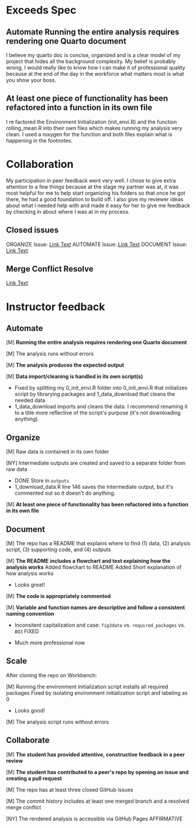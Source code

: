 # Exceeds Spec
## Automate Running the entire analysis requires rendering one Quarto document
I believe my quarto doc is concise, organized and is a clear model of my project that hides all the background complexity. My belief is probably wrong, I would really like to know how I can make it of professional quality because at the end of the day in the workforce what matters most is what you show your boss. 

## At least one piece of functionality has been refactored into a function in its own file
I re factored the Environment Initialization (init_envi.R) and the function rolling_mean.R into their own files which makes running my analysis very clean. I used a roxygen for the function and both files explain what is happening in the footnotes. 

# Collaboration
My participation in peer feedback went very well. I chose to give extra attention to a few things because at the stage my partner was at, it was most helpful for me to help start organizing his folders so that once he got there, he had a good foundation to build off. I also give my reviewer ideas about what I needed help with and made it easy for her to give me feedback by checking in about where I was at in my process.

## Closed issues
ORGANIZE Issue: [Link Text](https://github.com/lucianbluescher/EDS214-Final/issues/6)
AUTOMATE Issue: [Link Text](https://github.com/lucianbluescher/EDS214-Final/issues/3)
DOCUMENT Issue: [Link Text](https://github.com/lucianbluescher/EDS214-Final/issues/7)


## Merge Conflict Resolve
[Link Text](https://github.com/lucianbluescher/EDS214-Final/commit/4292705e1f46faa54b02b41bf32c691bdac4ec5b)

# Instructor feedback

## Automate

[M] **Running the entire analysis requires rendering one Quarto document**

[M] The analysis runs without errors

[M] **The analysis produces the expected output**

[M] **Data import/cleaning is handled in its own script(s)**
- Fixed by splitting my 0_init_envi.R folder into 0_init_envi.R that initializes script by librarying packages and 1_data_download that cleans the needed data
- 1_data_download imports and cleans the data. I recommend renaming it to a title more reflective of the script's purpose (it's not downloading anything).

## Organize

[M] Raw data is contained in its own folder

[NY] Intermediate outputs are created and saved to a separate folder from raw data
- DONE Store in  `outputs`
- 1_download_data.R line 146 saves the intermediate output, but it's commented out so it doesn't do anything.

[M] **At least one piece of functionality has been refactored into a function in its own file**

## Document

[M] The repo has a README that explains where to find (1) data, (2) analysis script, (3) supporting code, and (4) outputs

[M] **The README includes a flowchart and text explaining how the analysis works**
Added flowchart to README
Added Short explanation of how analysis works

- Looks great!

[M] **The code is appropriately commented**

[M] **Variable and function names are descriptive and follow a consistent naming convention**
- Inconsitent capitalization and case: `fig3data` vs. `required_packages` vs. `BQ3`
FIXED

- Much more professional now

## Scale

After cloning the repo on Workbench:

[M] Running the environment initialization script installs all required packages
Fixed by isolating environment initialization script and labeling as 0

- Looks good!

[M] The analysis script runs without errors

## Collaborate

[M] **The student has provided attentive, constructive feedback in a peer review**

[M] **The student has contributed to a peer's repo by opening an issue and creating a pull request**

[M] The repo has at least three closed GitHub issues

[M] The commit history includes at least one merged branch and a resolved merge conflict

[NY] The rendered analysis is accessible via GitHub Pages
AFFIRMATIVE
